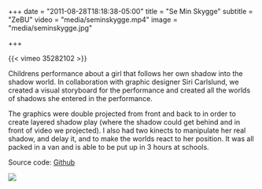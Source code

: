 +++
date = "2011-08-28T18:18:38-05:00"
title = "Se Min Skygge"
subtitle = "ZeBU"
video = "media/seminskygge.mp4"
image = "media/seminskygge.jpg"

+++

{{< vimeo 35282102 >}}

Childrens performance about a girl that follows her own shadow into the shadow world. In collaboration with graphic designer Siri Carlslund, we created a visual storyboard for the performance and created all the  worlds of shadows she entered in the performance. 

The graphics were double projected from front and back to in order to create layered shadow play (where the shadow could get behind and in front of video we projected). I also had two kinects to manipulate her real shadow, and delay it, and to make the worlds react to her position. It was all packed in a van and is able to be put up in 3 hours at schools.

Source code: [Github](https://github.com/HalfdanJ/HalfdanJ/tree/master/Se%20Min%20Skygge)

![](work/seminskygge/01.jpg)